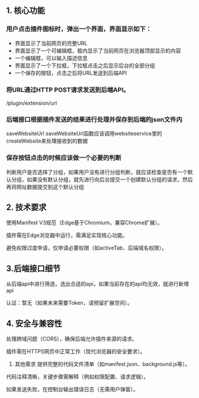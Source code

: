 ## 1. 核心功能
### 用户点击插件图标时，弹出一个界面，界面显示如下：
- 界面显示了当前网页的完整URL
- 界面显示了一个可编辑框，框内显示了当前网页在浏览器顶部显示的内容
- 一个编辑框，可以输入描述信息
- 界面显示了一个下拉框，下拉框点击之后显示后台的全部分组
- 一个保存的按钮，点击之后将URL发送到后端API
### 将URL通过HTTP POST请求发送到后端API。
/plugin/extension/url

### 后端接口根据插件发送的结果进行处理并保存到后端的json文件内
saveWebsiteUrl
saveWebsiteUrl函数应该调用websiteservice里的createWebsite来处理接收到的数据
### 保存按钮点击的时候应该做一个必要的判断
判断用户是否选择了分组，如果用户没有进行分组判断，就应该检查是否有一个默认分组，如果没有默认分组，就先进行向后台提交一个创建默认分组的请求，然后再将网址数据提交到这个默认分组
## 2. 技术要求
使用Manifest V3规范（Edge基于Chromium，兼容Chrome扩展）。

插件需在Edge浏览器中运行，需满足实现核心功能。

避免权限过度申请，仅申请必要权限（如activeTab、后端域名权限）。

## 3.后端接口细节
从后端api中进行筛选，选出合适的api，如果当前存在的api均无效，就进行新增api


认证：暂无（如果未来需要Token，请预留扩展空间）。

## 4. 安全与兼容性
处理跨域问题（CORS），确保后端允许插件来源的请求。

插件需在HTTPS网页中正常工作（现代浏览器的安全要求）。

1. 其他需求
提供完整的代码文件清单（如manifest.json、background.js等）。

代码注释清晰，关键步骤需解释（例如权限配置、请求逻辑）。

如果发送失败，在控制台输出错误日志（无需用户弹窗）。